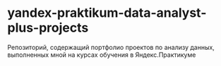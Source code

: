 # yandex-praktikum-data-analyst-plus-projects
Репозиторий, содержащий портфолио проектов по анализу данных, выполненных мной на курсах обучения в Яндекс.Практикуме
